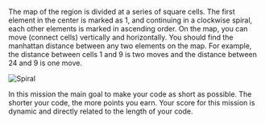 The map of the region is divided at a series of square cells.
The first element in the center is marked as 1, and continuing in a clockwise spiral,
each other elements is marked in ascending order.
On the map, you can move (connect cells) vertically and horizontally.
You should find the manhattan distance between any two elements on the map.
For example, the distance between cells 1 and 9 is two moves and the distance between 24 and 9 is one move.

![Spiral](spiral-square.png)

In this mission the main goal to make your code as short as possible.
The shorter your code, the more points you earn.
Your score for this mission is dynamic and directly related to the length of your code.
